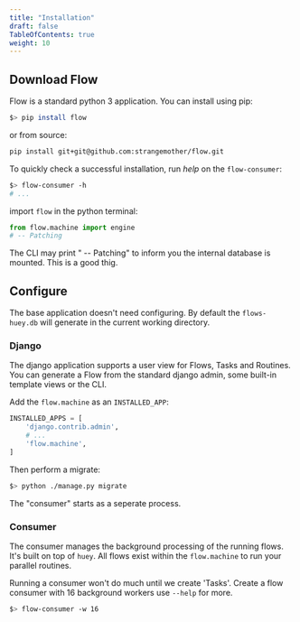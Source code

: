 ```yaml
---
title: "Installation"
draft: false
TableOfContents: true
weight: 10
---
```



## Download Flow

Flow is a standard python 3 application. You can install using pip:

```bash
$> pip install flow
```

or from source:

```bash
pip install git+git@github.com:strangemother/flow.git
```

To quickly check a successful installation, run _help_ on the `flow-consumer`:

```bash
$> flow-consumer -h
# ...
```

import `flow` in the python terminal:

```py
from flow.machine import engine
# -- Patching
```

The CLI may print " -- Patching" to inform you the internal database is mounted.
This is a good thig.


## Configure

The base application doesn't need configuring. By default the `flows-huey.db` will
generate in the current working directory.

### Django

The django application supports a user view for Flows, Tasks and Routines. You
can generate a Flow from the standard django admin, some built-in template views
or the CLI.

Add the `flow.machine` as an `INSTALLED_APP`:

```py
INSTALLED_APPS = [
    'django.contrib.admin',
    # ...
    'flow.machine',
]
```

Then perform a migrate:

```bash
$> python ./manage.py migrate
```

The "consumer" starts as a seperate process.


### Consumer

The consumer manages the background processing of the running flows. It's built
on top of `huey`. All flows exist within the `flow.machine` to run your parallel
routines.

Running a consumer won't do much until we create 'Tasks'. Create a flow consumer
with 16 background workers use `--help` for more.

```bash
$> flow-consumer -w 16
```

